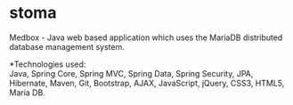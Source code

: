 stoma
=====
Medbox - Java web based application which uses the MariaDB distributed database management system.

*Technologies used:
<br/>
Java, Spring Core, Spring MVC, Spring Data, Spring Security, JPA, Hibernate, Maven, Git, Bootstrap, AJAX, JavaScript, jQuery, CSS3, HTML5, Maria DB.
<br/>
<br/>
